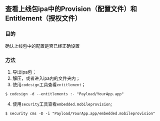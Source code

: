 ## 查看上线包ipa中的Provision（配置文件）和Entitlement（授权文件）

### 目的

确认上线包中的配置是否已经正确设置

### 方法

1. 导出ipa包；
2. 解压，或者进入ipa内的文件夹内；
3. 使用`codesign`工具查看`entitlement`；

```
$ codesign -d --entitlements :- "Payload/YourApp.app"
```

4. 使用`security`工具查看`embedded.mobileprovision`;

```
$ security cms -D -i "Payload/YourApp.app/embedded.mobileprovision"
```
